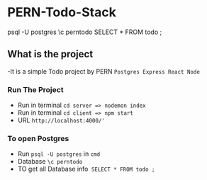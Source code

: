 # PERN-Todo-Stack
 
psql -U postgres
\c perntodo
 SELECT * FROM todo ;
 
 
## What is the project 
 -It is a simple Todo project by PERN ```Postgres Express React Node``` 

### Run The Project 
- Run in terminal ```cd server => nodemon index```
- Run in terminal ```cd client => npm start```
- URL ```http://localhost:4000/'``` 

### To open Postgres
- Run ```psql -U postgres``` in ```cmd```
- Database ```\c perntodo```
- TO get all Database info``` SELECT * FROM todo ;```